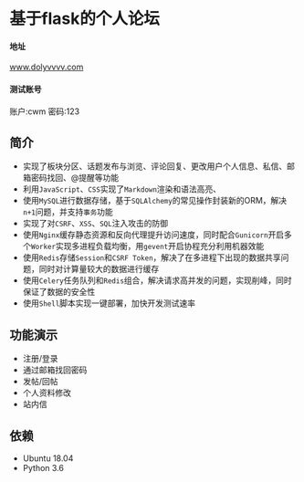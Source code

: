 基于flask的个人论坛
==================
#### 地址 
www.dolyvvvv.com 
#### 测试账号
账户:cwm  密码:123 
<br>

简介
-------
* 实现了板块分区、话题发布与浏览、评论回复、更改用户个人信息、私信、邮箱密码找回、@提醒等功能
* 利用`JavaScript`、`CSS`实现了`Markdown`渲染和语法高亮、
* 使用`MySQL`进行数据存储，基于`SQLAlchemy`的常见操作封装新的ORM，解决`n+1`问题，并支持`事务`功能
* 实现了对`CSRF`、`XSS`、`SQL`注入攻击的防御
* 使用`Nginx`缓存静态资源和反向代理提升访问速度，同时配合`Gunicorn`开启多个`Worker`实现多进程负载均衡，用`gevent`开启协程充分利用机器效能
* 使用`Redis`存储`Session`和`CSRF Token`，解决了在多进程下出现的数据共享问题，同时对计算量较大的数据进行缓存
* 使用`Celery`任务队列和`Redis`组合，解决请求高并发的问题，实现削峰，同时保证了数据的安全性
* 使用`Shell`脚本实现一键部署，加快开发测试速率

功能演示
-------
* 注册/登录
* 通过邮箱找回密码
* 发帖/回帖
* 个人资料修改
* 站内信

依赖
----
* Ubuntu 18.04
* Python 3.6

